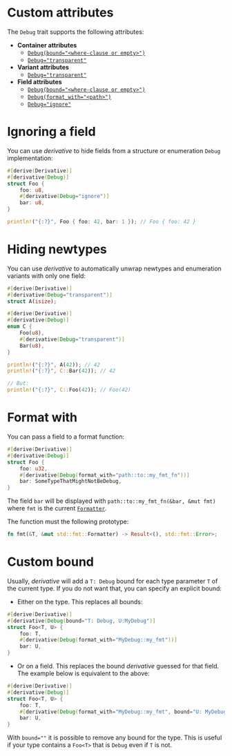 # Custom attributes
The `Debug` trait supports the following attributes:

* **Container attributes**
    * [`Debug(bound="<where-clause or empty>")`](#custom-bound)
    * [`Debug="transparent"`](#hiding-newtypes)
* **Variant attributes**
    * [`Debug="transparent"`](#hiding-newtypes)
* **Field attributes**
    * [`Debug(bound="<where-clause or empty>")`](#custom-bound)
    * [`Debug(format_with="<path>")`](#format-with)
    * [`Debug="ignore"`](#ignoring-a-field)

# Ignoring a field

You can use *derivative* to hide fields from a structure or enumeration `Debug`
implementation:

```rust
#[derive(Derivative)]
#[derivative(Debug)]
struct Foo {
    foo: u8,
    #[derivative(Debug="ignore")]
    bar: u8,
}

println!("{:?}", Foo { foo: 42, bar: 1 }); // Foo { foo: 42 }
```

# Hiding newtypes

You can use *derivative* to automatically unwrap newtypes and enumeration
variants with only one field:

```rust
#[derive(Derivative)]
#[derivative(Debug="transparent")]
struct A(isize);

#[derive(Derivative)]
#[derivative(Debug)]
enum C {
    Foo(u8),
    #[derivative(Debug="transparent")]
    Bar(u8),
}

println!("{:?}", A(42)); // 42
println!("{:?}", C::Bar(42)); // 42

// But:
println!("{:?}", C::Foo(42)); // Foo(42)
```

# Format with

You can pass a field to a format function:

```rust
#[derive(Derivative)]
#[derivative(Debug)]
struct Foo {
    foo: u32,
    #[derivative(Debug(format_with="path::to::my_fmt_fn"))]
    bar: SomeTypeThatMightNotBeDebug,
}
```

The field `bar` will be displayed with `path::to::my_fmt_fn(&bar, &mut fmt)`
where `fmt` is the current [`Formatter`].

The function must the following prototype:

```rust
fn fmt(&T, &mut std::fmt::Formatter) -> Result<(), std::fmt::Error>;
```

# Custom bound

Usually, *derivative* will add a `T: Debug` bound for each type parameter `T`
of the current type. If you do not want that, you can specify an explicit bound:

* Either on the type. This replaces all bounds:

```rust
#[derive(Derivative)]
#[derivative(Debug(bound="T: Debug, U:MyDebug")]
struct Foo<T, U> {
    foo: T,
    #[derivative(Debug(format_with="MyDebug::my_fmt"))]
    bar: U,
}
```

* Or on a field. This replaces the bound *derivative* guessed for that field. The example below is equivalent to the above:

```rust
#[derive(Derivative)]
#[derivative(Debug)]
struct Foo<T, U> {
    foo: T,
    #[derivative(Debug(format_with="MyDebug::my_fmt", bound="U: MyDebug"))]
    bar: U,
}
```

With `bound=""` it is possible to remove any bound for the type. This is useful
if your type contains a `Foo<T>` that is `Debug` even if `T` is not.

[`Formatter`]: https://doc.rust-lang.org/std/fmt/struct.Formatter.html

